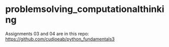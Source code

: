 # problemsolving_computationalthinking

Assignments 03 and 04 are in this repo: https://github.com/cudjoeab/python_fundamentals3

